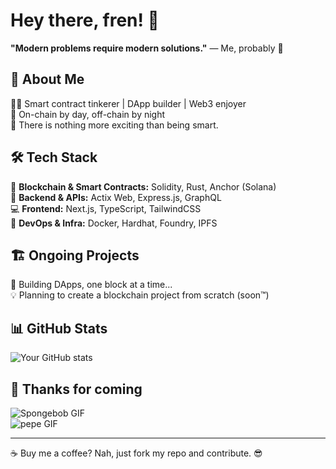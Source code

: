 # Hey there, fren! 🫡

**"Modern problems require modern solutions."** — Me, probably 👀

## 🚀 About Me

👨‍💻 Smart contract tinkerer | DApp builder | Web3 enjoyer  
🔗 On-chain by day, off-chain by night  
🧠 There is nothing more exciting than being smart.  

## 🛠 Tech Stack

🚀 **Blockchain & Smart Contracts:** Solidity, Rust, Anchor (Solana)  
📜 **Backend & APIs:** Actix Web, Express.js, GraphQL  
💻 **Frontend:** Next.js, TypeScript, TailwindCSS  
🐳 **DevOps & Infra:** Docker, Hardhat, Foundry, IPFS  

## 🏗 Ongoing Projects

📌 Building DApps, one block at a time...  
💡 Planning to create a blockchain project from scratch (soon™)  

## 📊 GitHub Stats
![Your GitHub stats](https://github-readme-stats.vercel.app/api?username=your-username&show_icons=true&theme=radical)

## 🐸 Thanks for coming
![Spongebob GIF](https://media.giphy.com/media/3o7abKhOpu0NwenH3O/giphy.gif)  
![pepe GIF](https://media1.tenor.com/m/660lQV3gF9IAAAAC/peppe.gif)


---
☕ Buy me a coffee? Nah, just fork my repo and contribute. 😎

